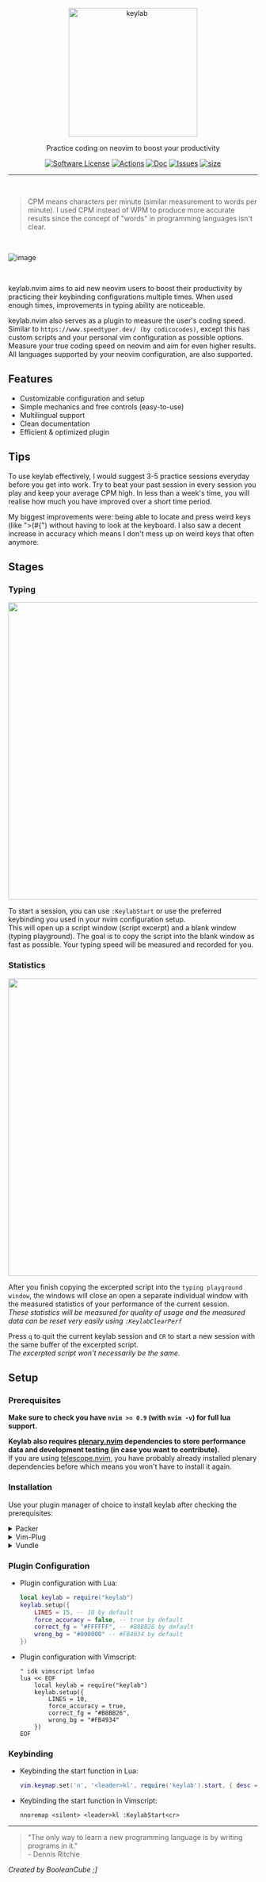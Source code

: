 <p align="center">
  <a href="https://github.com/BooleanCube/keylab.nvim" />
    <img alt="keylab" src="https://github.com/BooleanCube/keylab.nvim/blob/main/images/logo.png?raw=true" height="260" />
  </a>
  <p align="center">Practice coding on neovim to boost your productivity</p>
  <p align="center">
    <a href="LICENSE.md"><img alt="Software License" src="https://img.shields.io/badge/license-MIT-brightgreen.svg?style=flat-square"></a>
    <a href="https://github.com/BooleanCube/keylab.nvim/actions"><img alt="Actions" src="https://img.shields.io/github/actions/workflow/status/BooleanCube/keylab.nvim/main.yml?style=flat-square"></a>
    <a href="doc/keylab.txt"><img alt="Doc" src="https://img.shields.io/badge/doc-%3Ah%20keylab.txt-brightgreen.svg?style=flat-square"></a>
    <a href="https://github.com/BooleanCube/keylab.nvim/issues"><img alt="Issues" src="https://img.shields.io/github/issues/BooleanCube/keylab.nvim?style=flat-square"></a>
    <a href="https://github.com/BooleanCube/keylab.nvim"><img alt="size" src="https://img.shields.io/github/repo-size/BooleanCube/keylab.nvim.svg?style=flat-square"></a>
  </p>
  </a>
</p>

----
<br>

> CPM means characters per minute (similar measurement to words per minute). I used CPM instead of WPM to produce more accurate results since the concept of "words" in programming languages isn't clear.

<br>

![image](https://github.com/BooleanCube/keylab.nvim/blob/main/doc/usage.gif)

<br>

<p>
keylab.nvim aims to aid new neovim users to boost their productivity by practicing their keybinding configurations multiple times. When used enough times, improvements in typing ability are noticeable.
</p>
<p>
keylab.nvim also serves as a plugin to measure the user's coding speed. Similar to <code>https://www.speedtyper.dev/ (by codicocodes)</code>, except this has custom scripts and your personal vim configuration as possible options. Measure your true coding speed on neovim and aim for even higher results. All languages supported by your neovim configuration, are also supported.
</p>

## Features
- Customizable configuration and setup
- Simple mechanics and free controls (easy-to-use)
- Multilingual support
- Clean documentation
- Efficient & optimized plugin

## Tips
<p>
To use keylab effectively, I would suggest 3-5 practice sessions everyday before you get into work. Try to beat your past session in every session you play and keep your average CPM high. In less than a week's time, you will realise how much you have improved over a short time period.
</p>
<p>
My biggest improvements were: being able to locate and press weird keys (like ">(#{") without having to look at the keyboard. I also saw a decent increase in accuracy which means I don't mess up on weird keys that often anymore.
</p>

## Stages

<h3> Typing </h3>

<div>
  <img src="https://github.com/BooleanCube/keylab.nvim/blob/main/doc/typing.png" width=600/>

  <p>
    To start a session, you can use <code>:KeylabStart</code> or use the preferred keybinding you used in your nvim configuration setup. <br>
    This will open up a script window (script excerpt) and a blank window (typing playground). The goal is to copy the script into the blank window as fast as possible. Your typing speed will be measured and recorded for you.
  </p>
</div>

<h3> Statistics </h3>

<div>
  <img src="https://github.com/BooleanCube/keylab.nvim/blob/main/doc/stats.png" width=600/>
  <p>
    After you finish copying the excerpted script into the <code>typing playground window</code>, the windows will close an open a separate individual window with the measured statistics of your performance of the current session. <br>
    <i>These statistics will be measured for quality of usage and the measured data can be reset very easily using <code>:KeylabClearPerf</code></i>
  </p>
  <p>
    Press <code>q</code> to quit the current keylab session and <code>CR</code> to start a new session with the same buffer of the excerpted script. <br>
    <i>The excerpted script won't necessarily be the same.</i>
  </p>
</div>





## Setup
### Prerequisites
<p>
  <b>Make sure to check you have <code>nvim >= 0.9</code> (with <code>nvim -v</code>) for full lua support.</b><br>
</p>
<p>
  <b>Keylab also requires <a href="https://github.com/nvim-lua/plenary.nvim">plenary.nvim</a> dependencies to store performance data and development testing (in case you want to contribute).</b><br>
  If you are using <a href="https://github.com/nvim-telescope/telescope.nvim">telescope.nvim</a>, you have probably already installed plenary dependencies before which means you won't have to install it again.
</p>

### Installation
<p>
  Use your plugin manager of choice to install keylab after checking the prerequisites:
</p>
<p>
  
  <details>
    <summary>Packer</summary>
  
1. Paste the following template in your `vimrc` file:
   ```lua
   return require('packer').startup(function(use)
       use { 'BooleanCube/keylab.nvim', requires = 'nvim-lua/plenary.nvim' }
    
       -- without plenary.nvim
       use 'BooleanCube/keylab.nvim'
   end)
   ```
2. Run `:PackerInstall` in neovim to install the plugin.
  </details>
  
  
  <details>
    <summary>Vim-Plug</summary>
  
1. Paste the following template in your `vimrc` file:
   ```vim
   call plug#begin()
       Plug 'BooleanCube/keylab.nvim'
    
       " ignore if you don't need plenary.nvim
       Plug 'nvim-lua/plenary.nvim'
   call plug#end()
   ```
2. Run `:PlugInstall` in neovim to install the plugin
  </details>
  
  
  <details>
    <summary>Vundle</summary>

1. Paste the following template into your `vimrc` file:
   ```vim
   call vundle#begin()
       Plugin 'BooleanCube/keylab.vim'
    
       " ignore if you don't need plenary.nvim
       Plugin 'nvim-lua/plenary.nvim'
   call vundle#end()
   ```
2. Run `:PluginInstall` in neovim to install the plugin
  </details>
  
</p>

### Plugin Configuration
- Plugin configuration with Lua:
  ```lua
  local keylab = require("keylab")
  keylab.setup({
      LINES = 15, -- 10 by default
      force_accuracy = false, -- true by default
      correct_fg = "#FFFFFF", -- #B8BB26 by default
      wrong_bg = "#000000" -- #FB4934 by default
  })
  ```

- Plugin configuration with Vimscript:
  ```vim
  " idk vimscript lmfao
  lua << EOF
      local keylab = require("keylab")
      keylab.setup({
          LINES = 10,
          force_accuracy = true,
          correct_fg = "#B8BB26",
          wrong_bg = "#FB4934"
      })
  EOF
  ```
  
### Keybinding
- Keybinding the start function in Lua:
  ```lua
  vim.keymap.set('n', '<leader>kl', require('keylab').start, { desc = "Start a keylab session" })
  ```

- Keybinding the start function in Vimscript:
  ```vim
  nnoremap <silent> <leader>kl :KeylabStart<cr>
  ```


----

> "The only way to learn a new programming language is by writing programs in it."<br>- Dennis Ritchie

*Created by BooleanCube ;]*
